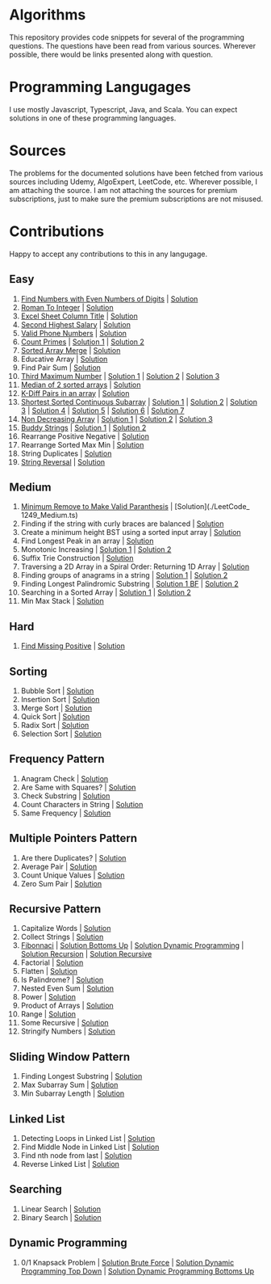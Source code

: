 # Algorithms
This repository provides code snippets for several of the programming questions. The questions have been read from various sources. Wherever possible, there would be links presented along with question.

# Programming Langugages
I use mostly Javascript, Typescript, Java, and Scala. You can expect solutions in one of these programming languages.

# Sources
The problems for the documented solutions have been fetched from various sources including Udemy, AlgoExpert, LeetCode, etc. Wherever possible, I am attaching the source. I am not attaching the sources for premium subscriptions, just to make sure the premium subscriptions are not misused.

# Contributions
Happy to accept any contributions to this in any langugage.

## Easy

1. [Find Numbers with Even Numbers of Digits](https://leetcode.com/problems/find-numbers-with-even-number-of-digits/) | [Solution](./LeetCode_1295_Easy.js)
2. [Roman To Integer](https://leetcode.com/problems/roman-to-integer) | [Solution](./LeetCode_13_Easy.ts)
3. [Excel Sheet Column Title](https://leetcode.com/problems/excel-sheet-column-title/) | [Solution](./LeetCode_168_Easy.js)
4. [Second Highest Salary](https://leetcode.com/problems/second-highest-salary/) | [Solution](.//LeetCode_176_Easy.js)
5. [Valid Phone Numbers](https://leetcode.com/problems/valid-phone-numbers) | [Solution](./LeetCode_193_Easy.sh)
6. [Count Primes](https://leetcode.com/problems/count-primes) | [Solution 1](./LeetCode_204_Easy.js) | [Solution 2](./LeetCode_204_Easy_BF.js)
7. [Sorted Array Merge](https://leetcode.com/problems/merge-sorted-array/) | [Solution](./Sorted_Array_Merge.js)
8. Educative Array | [Solution](./Educative_Array_4.js)
9. Find Pair Sum | [Solution](./Find_Pair_Sum.js)
10. [Third Maximum Number](https://leetcode.com/problems/third-maximum-number) | [Solution 1](./LeetCode_414_Easy_1.js) | [Solution 2](./LeetCode_414_Easy_Fastest.js) | [Solution 3](./LeetCode_414_Easy.js)
11. [Median of 2 sorted arrays](https://leetcode.com/problems/median-of-two-sorted-arrays) | [Solution](./LeetCode_443_Easy.ts)
12. [K-Diff Pairs in an array](https://leetcode.com/problems/k-diff-pairs-in-an-array) | [Solution](./LeetCode_532_Easy_BF.js)
13. [Shortest Sorted Continuous Subarray](https://leetcode.com/problems/shortest-unsorted-continuous-subarray) | [Solution 1](./LeetCode_581_Easy_1.js) | [Solution 2](./LeetCode_581_Easy_2.js) | [Solution 3](./LeetCode_581_Easy_3.js) | [Solution 4](./LeetCode_581_Easy_4.js) | [Solution 5](./LeetCode_581_Easy_BF_1.js) | [Solution 6](./LeetCode_581_Easy_BF.js) | [Solution 7](./LeetCode_581_Easy.js)
14. [Non Decreasing Array](https://leetcode.com/problems/non-decreasing-array) | [Solution 1](./LeetCode_665_Easy_1.js) | [Solution 2](./LeetCode_665_Easy_BF.js) | [Solution 3](LeetCode_665_Easy.js)
15. [Buddy Strings](https://leetcode.com/problems/buddy-strings) | [Solution 1](./LeetCode_859_Easy_BF.js) | [Solution 2](./LeetCode_859_Easy.js)
16. Rearrange Positive Negative | [Solution](./Rearrange_Pos_Neg_Easy.js)
17. Rearrange Sorted Max Min | [Solution](./Rearrange_Sorted_Max_Min.js)
18. String Duplicates | [Solution](./String-Duplicates.js)
19. [String Reversal](./string-reversal-README.md) | [Solution](./StringReverse_Recursive.js)


## Medium
1. [Minimum Remove to Make Valid Paranthesis](https://leetcode.com/problems/minimum-remove-to-make-valid-parentheses/) | [Solution](./LeetCode_ 1249_Medium.ts)
2. Finding if the string with curly braces are balanced | [Solution](./BalancedString_Medium.ts)
3. Create a minimum height BST using a sorted input array | [Solution](./MinHeightBST_Medium.ts)
4. Find Longest Peak in an array | [Solution](./LongestPeak_Medium.ts)
5. Monotonic Increasing | [Solution 1](./MonotonicIncreasing_Medium.ts) | [Solution 2](./MonotonicIncreasing_Medium_1.ts)
6. Suffix Trie Construction | [Solution](./SuffixTrie_Medium.ts)
7. Traversing a 2D Array in a Spiral Order: Returning 1D Array | [Solution](./SpiralTraverse2DArray_Medium.ts)
8. Finding groups of anagrams in a string | [Solution 1](./Groups_Anagrams_Medium.ts) | [Solution 2](./Groups_Anagrams_Medium_1.ts)
9. Finding Longest Palindromic Substring | [Solution 1 BF](./LongestPalindromicString_Medium_BF.ts) | [Solution 2](./LongestPalindromicString_Medium_Opt.ts)
10. Searching in a Sorted Array | [Solution 1](./Search_Sorted_Array_1.ts) | [Solution 2](./Search_Sorted_Array_2.ts)
11. Min Max Stack | [Solution](./MinMaxStack.ts)

## Hard
1. [Find Missing Positive](https://leetcode.com/problems/first-missing-positive/) | [Solution](./LeetCode_41_Hard.ts)

## Sorting
1. Bubble Sort | [Solution](./Sort_Bubble.js)
2. Insertion Sort | [Solution](./Sort_Insertion.js)
3. Merge Sort | [Solution](./Sort_Merge.js)
4. Quick Sort | [Solution](./Sort_Quick.js)
5. Radix Sort | [Solution](./Sort_Radix.js)
6. Selection Sort | [Solution](./Sort_Selection.js)

## Frequency Pattern
1. Anagram Check | [Solution](./Anagram_Check_FP.js)
2. Are Same with Squares? | [Solution](./Array_Same_With_Squares_FP.js)
3. Check Substring | [Solution](./Check_Substring_FP.js)
4. Count Characters in String | [Solution](./Count_Characters_In_String_FP.js)
5. Same Frequency | [Solution](./Same_Frequency_FP.js)

## Multiple Pointers Pattern
1. Are there Duplicates? | [Solution](./Are_There_Duplicates_MP.js)
2. Average Pair | [Solution](./Average_Pair_MP.js)
3. Count Unique Values | [Solution](./Count_Unique_Values_MP.js)
4. Zero Sum Pair | [Solution](./Zero_Sum_Pair_MP.js)

## Recursive Pattern
1. Capitalize Words | [Solution](./CapitalizeWords_Recursive.js)
2. Collect Strings | [Solution](./CollectStrings_Recursive.js)
3. [Fibonnaci](./fibonnaci-README.md) | [Solution Bottoms Up](./fib-compute-bottoms-up.js) | [Solution Dynamic Programming](./fib-compute-dynamic-programming.js) | [Solution Recursion](./fib-compute-recursion.js) | [Solution Recursive](./Fibonnaci_Recursive.js)
4. Factorial | [Solution](./Factorial_Recursive.js)
5. Flatten | [Solution](./Flatten_Recursive.js)
6. Is Palindrome? | [Solution](./IsPalindrome_Recursive.js)
7. Nested Even Sum | [Solution](./NestedEvenSum_Recursive.js)
8. Power | [Solution](./Power_Recursive.js)
9. Product of Arrays | [Solution](./ProductOfArray_Recrusive.js)
10. Range | [Solution](./Range_Recursive.js)
11. Some Recursive | [Solution](./SomeRecursive_Recursive.js)
12. Stringify Numbers | [Solution](./StringifyNumbers_Recursive.js)

## Sliding Window Pattern
1. Finding Longest Substring | [Solution](./Find_Longest_Substring_SW.js)
2. Max Subarray Sum | [Solution](./Max_Subarray_Sum_SW.js)
3. Min Subarray Length | [Solution](./Min_Subarray_Length_SW.js)

## Linked List
1. Detecting Loops in Linked List | [Solution](./Linked_List_Loop_Easy.js)
2. Find Middle Node in Linked List | [Solution](./Linked_List_Middle.js)
3. Find nth node from last | [Solution](./Linked_List_nth_node_from_last.js)
4. Reverse Linked List | [Solution](./Linked_List_Reverse_Easy.js)

## Searching
1. Linear Search | [Solution](./Search_Linear.js)
2. Binary Search | [Solution](./Search_LinearSubstring.js)

## Dynamic Programming
1. 0/1 Knapsack Problem | [Solution Brute Force](./01KnapsackProblem_1.js) | [Solution Dynamic Programming Top Down](./01KnapsackProblem_2.ts) | [Solution Dynamic Programming Bottoms Up](./01KnapsackProblem_3.ts)